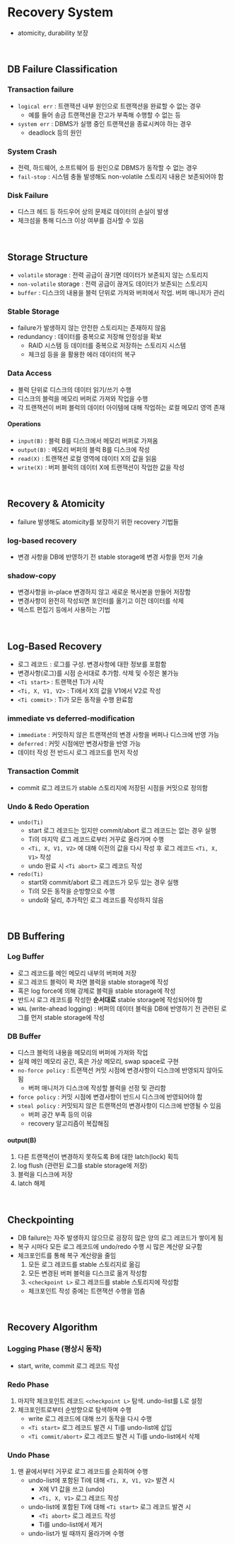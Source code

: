 # Recovery System
* atomicity, durability 보장

<br/>

## DB Failure Classification
### Transaction failure
* `logical err` : 트랜잭션 내부 원인으로 트랜잭션을 완료할 수 없는 경우
    * 예를 들어 송금 트랜잭션을 잔고가 부족해 수행할 수 없는 등
* `system err` : DBMS가 실행 중인 트랜잭션을 종료시켜야 하는 경우
    * deadlock 등의 원인

### System Crash
* 전력, 하드웨어, 소프트웨어 등 원인으로 DBMS가 동작할 수 없는 경우
* `fail-stop` : 시스템 충돌 발생해도 non-volatile 스토리지 내용은 보존되어야 함

### Disk Failure
* 디스크 헤드 등 하드우어 상의 문제로 데이터의 손실이 발생
* 체크섬을 통해 디스크 이상 여부를 검사할 수 있음

<br/>

## Storage Structure
* `volatile` storage : 전력 공급이 끊기면 데이터가 보존되지 않는 스토리지
* `non-volatile` storage : 전력 공급이 끊겨도 데이터가 보존되는 스토리지
* `buffer` : 디스크의 내용을 블럭 단위로 가져와 버퍼에서 작업. 버퍼 매니저가 관리

### Stable Storage
* failure가 발생하지 않는 안전한 스토리지는 존재하지 않음
* redundancy : 데이터를 중복으로 저장해 안정성을 확보
    * RAID 시스템 등 데이터를 중복으로 저장하는 스토리지 시스템
    * 체크섬 등을 을 활용한 에러 데이터의 복구

### Data Access
* 블럭 단위로 디스크의 데이터 읽기/쓰기 수행
* 디스크의 블럭을 메모리 버퍼로 가져와 작업을 수행
* 각 트랜잭션이 버퍼 블럭의 데이터 아이템에 대해 작업하는 로컬 메모리 영역 존재

#### Operations
* `input(B)` : 블럭 B를 디스크에서 메모리 버퍼로 가져옴
* `output(B)` : 메모리 버퍼의 블럭 B를 디스크에 작성
* `read(X)` : 트랜잭션 로컬 영역에 데이터 X의 값을 읽음
* `write(X)` : 버퍼 블럭의 데이터 X에 트랜잭션이 작업한 값을 작성

<br/>

## Recovery & Atomicity
* failure 발생해도 atomicity를 보장하기 위한 recovery 기법들

### log-based recovery
* 변경 사항을 DB에 반영하기 전 stable storage에 변경 사항을 먼저 기술

### shadow-copy
* 변경사항을 in-place 변경하지 않고 새로운 복사본을 만들어 저장함
* 변경사항이 완전히 작성되면 포인터를 옮기고 이전 데이터를 삭제
* 텍스트 편집기 등에서 사용하는 기법

<br/>

## Log-Based Recovery
* 로그 레코드 : 로그를 구성. 변경사항에 대한 정보를 포함함
* 변경사항(로그)를 시점 순서대로 추가함. 삭제 및 수정은 불가능
* `<Ti start>` : 트랜잭션 Ti가 시작
* `<Ti, X, V1, V2>` : Ti에서 X의 값을 V1에서 V2로 작성
* `<Ti commit>` : Ti가 모든 동작을 수행 완료함


### immediate vs deferred-modification
* `immediate` : 커밋하지 않은 트랜잭션의 변경 사항을 버퍼나 디스크에 반영 가능
* `deferred` : 커밋 시점에만 변경사항을 반영 가능
* 데이터 작성 전 반드시 로그 레코드를 먼저 작성

### Transaction Commit
* commit 로그 레코드가 stable 스토리지에 저장된 시점을 커밋으로 정의함

### Undo & Redo Operation
* `undo(Ti)`
    * start 로그 레코드는 있지만 commit/abort 로그 레코드는 없는 경우 실행
    * Ti의 마지막 로그 레코드로부터 거꾸로 올라가며 수행
    * `<Ti, X, V1, V2>` 에 대해 이전의 값을 다시 작성 후 로그 레코드 `<Ti, X, V1>` 작성
    * undo 완료 시 `<Ti abort>` 로그 레코드 작성
* `redo(Ti)`
    * start와 commit/abort 로그 레코드가 모두 있는 경우 실행
    * Ti의 모든 동작을 순방향으로 수행
    * undo와 달리, 추가적인 로그 레코드를 작성하지 않음

<br/>

## DB Buffering
### Log Buffer
* 로그 레코드를 메인 메모리 내부의 버퍼에 저장
* 로그 레코드 블럭이 꽉 차면 블럭을 stable storage에 작성
* 혹은 log force에 의해 강제로 블럭을 stable storage에 작성
* 반드시 로그 레코드를 작성한 **순서대로** stable storage에 작성되어야 함
* `WAL` (write-ahead logging) : 버퍼의 데이터 블럭을 DB에 반영하기 전 관련된 로그를 먼저 stable storage에 작성

### DB Buffer
* 디스크 블럭의 내용을 메모리의 버퍼에 가져와 작업
* 실제 메인 메모리 공간, 혹은 가상 메모리, swap space로 구현
* `no-force policy` : 트랜잭션 커밋 시점에 변경사항이 디스크에 반영되지 않아도 됨
    * 버퍼 매니저가 디스크에 작성할 블럭을 선정 및 관리함
* `force policy` : 커밋 시점에 변경사항이 반드시 디스크에 반영되어야 함
* `steal policy` : 커밋되지 않은 트랜잭션의 변경사항이 디스크에 반영될 수 있음
    * 버퍼 공간 부족 등의 이유
    * recovery 알고리즘이 복잡해짐

#### output(B)
1. 다른 트랜잭션이 변경하지 못하도록 B에 대한 latch(lock) 획득
2. log flush (관련된 로그를 stable storage에 저장)
3. 블럭을 디스크에 저장
4. latch 해제

<br/>

## Checkpointing
* DB failure는 자주 발생하지 않으므로 굉장히 많은 양의 로그 레코드가 쌓이게 됨
* 복구 시마다 모든 로그 레코드에 undo/redo 수행 시 많은 계산량 요구함
* 체크포인트를 통해 복구 계산량을 줄임
    1. 모든 로그 레코드를 stable 스토리지로 옮김
    2. 모든 변경된 버퍼 블럭을 디스크로 옮겨 작성함
    3. `<checkpoint L>` 로그 레코드를 stable 스토리지에 작성함
    * 체크포인트 작성 중에는 트랜잭션 수행을 멈춤

<br/>

## Recovery Algorithm
### Logging Phase (평상시 동작)
* start, write, commit 로그 레코드 작성

### Redo Phase
1. 마지막 체크포인트 레코드 `<checkpoint L>` 탐색. undo-list를 L로 설정
2. 체크포인트로부터 순방향으로 탐색하며 수행
    * write 로그 레코드에 대해 쓰기 동작을 다시 수행
    * `<Ti start>` 로그 레코드 발견 시 Ti를 undo-list에 삽입
    * `<Ti commit/abort>` 로그 레코드 발견 시 Ti를 undo-list에서 삭제

### Undo Phase
1. 맨 끝에서부터 거꾸로 로그 레코드를 순회하며 수행
    * undo-list에 포함된 Ti에 대해 `<Ti, X, V1, V2>` 발견 시
        * X에 V1 값을 쓰고 (undo) 
        * `<Ti, X, V1>` 로그 레코드 작성
    * undo-list에 포함된 Ti에 대해 `<Ti start>` 로그 레코드 발견 시
        * `<Ti abort>` 로그 레코드 작성
        * Ti를 undo-list에서 제거
    * undo-list가 빌 때까지 올라가며 수행